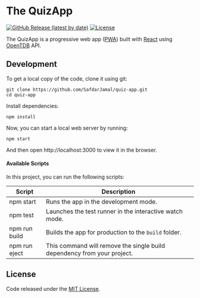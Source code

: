 # The QuizApp

[![GitHub Release (latest by date)](https://img.shields.io/github/v/release/SafdarJamal/quiz-app)](https://github.com/SafdarJamal/quiz-app/releases)
[![License](https://img.shields.io/github/license/SafdarJamal/quiz-app)](https://github.com/SafdarJamal/quiz-app/blob/master/LICENSE)

The QuizApp is a progressive web app ([PWA](https://developers.google.com/web/progressive-web-apps)) built with [React](https://reactjs.org) using [OpenTDB](https://opentdb.com) API.

## Development

To get a local copy of the code, clone it using git:

```
git clone https://github.com/SafdarJamal/quiz-app.git
cd quiz-app
```

Install dependencies:

```
npm install
```

Now, you can start a local web server by running:

```
npm start
```

And then open http://localhost:3000 to view it in the browser.

#### Available Scripts

In this project, you can run the following scripts:

| Script        | Description                                                             |
| ------------- | ----------------------------------------------------------------------- |
| npm start     | Runs the app in the development mode.                                   |
| npm test      | Launches the test runner in the interactive watch mode.                 |
| npm run build | Builds the app for production to the `build` folder.                    |
| npm run eject | This command will remove the single build dependency from your project. |

## License

Code released under the [MIT License](https://github.com/SafdarJamal/quiz-app/blob/master/LICENSE).
